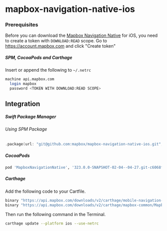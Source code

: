 # mapbox-navigation-native-ios

### Prerequisites

Before you can download the [Mapbox Navigation Native](https://github.com/mapbox/mapbox-navigation-native) for iOS, you need to create a token with `DOWNLOAD:READ` scope.
Go to https://account.mapbox.com and click "Create token"

##### SPM, CocoaPods and Carthage
Insert or append the following to `~/.netrc`

```bash
machine api.mapbox.com
  login mapbox
  password <TOKEN WITH DOWNLOAD:READ SCOPE>
```

## Integration

##### Swift Package Manager

###### Using SPM Package

```swift
.package(url: "git@github.com:mapbox/mapbox-navigation-native-ios.git", from: "323.0.0-SNAPSHOT-02-04--04-27.git-c6068f2-SNAPSHOT.0206T2015Z.fe9b30c"),
```

##### CocoaPods

```ruby
pod 'MapboxNavigationNative', '323.0.0-SNAPSHOT-02-04--04-27.git-c6068f2-SNAPSHOT.0206T2015Z.fe9b30c'
```

##### Carthage

Add the following code to your Cartfile.

```bash
binary "https://api.mapbox.com/downloads/v2/carthage/mobile-navigation-native/MapboxNavigationNative.json" == 323.0.0-SNAPSHOT-02-04--04-27.git-c6068f2-SNAPSHOT.0206T2015Z.fe9b30c
binary "https://api.mapbox.com/downloads/v2/carthage/mapbox-common/MapboxCommon-ios.json" == 24.11.0-beta.1
```

Then run the following command in the Terminal.
```bash
carthage update --platform ios --use-netrc
```
